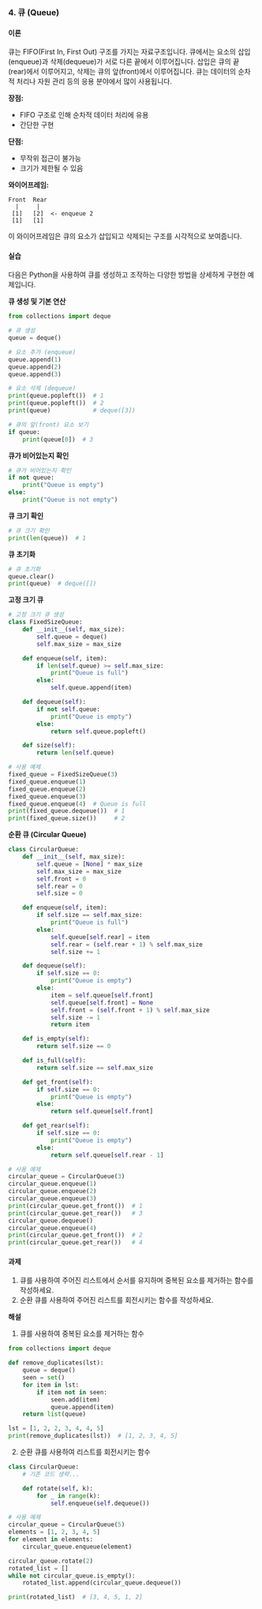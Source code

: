 ### 4. 큐 (Queue)

#### 이론

큐는 FIFO(First In, First Out) 구조를 가지는 자료구조입니다. 큐에서는 요소의 삽입(enqueue)과 삭제(dequeue)가 서로 다른 끝에서 이루어집니다. 삽입은 큐의 끝(rear)에서 이루어지고, 삭제는 큐의 앞(front)에서 이루어집니다. 큐는 데이터의 순차적 처리나 자원 관리 등의 응용 분야에서 많이 사용됩니다.

**장점:**
- FIFO 구조로 인해 순차적 데이터 처리에 유용
- 간단한 구현

**단점:**
- 무작위 접근이 불가능
- 크기가 제한될 수 있음

**와이어프레임:**

```
Front  Rear
  |     |
 [1]   [2]  <- enqueue 2
 [1]   [1]
```

이 와이어프레임은 큐의 요소가 삽입되고 삭제되는 구조를 시각적으로 보여줍니다.

#### 실습

다음은 Python을 사용하여 큐를 생성하고 조작하는 다양한 방법을 상세하게 구현한 예제입니다.

**큐 생성 및 기본 연산**

```python
from collections import deque

# 큐 생성
queue = deque()

# 요소 추가 (enqueue)
queue.append(1)
queue.append(2)
queue.append(3)

# 요소 삭제 (dequeue)
print(queue.popleft())  # 1
print(queue.popleft())  # 2
print(queue)            # deque([3])

# 큐의 앞(front) 요소 보기
if queue:
    print(queue[0])  # 3
```

**큐가 비어있는지 확인**

```python
# 큐가 비어있는지 확인
if not queue:
    print("Queue is empty")
else:
    print("Queue is not empty")
```

**큐 크기 확인**

```python
# 큐 크기 확인
print(len(queue))  # 1
```

**큐 초기화**

```python
# 큐 초기화
queue.clear()
print(queue)  # deque([])
```

**고정 크기 큐**

```python
# 고정 크기 큐 생성
class FixedSizeQueue:
    def __init__(self, max_size):
        self.queue = deque()
        self.max_size = max_size

    def enqueue(self, item):
        if len(self.queue) >= self.max_size:
            print("Queue is full")
        else:
            self.queue.append(item)

    def dequeue(self):
        if not self.queue:
            print("Queue is empty")
        else:
            return self.queue.popleft()

    def size(self):
        return len(self.queue)

# 사용 예제
fixed_queue = FixedSizeQueue(3)
fixed_queue.enqueue(1)
fixed_queue.enqueue(2)
fixed_queue.enqueue(3)
fixed_queue.enqueue(4)  # Queue is full
print(fixed_queue.dequeue())  # 1
print(fixed_queue.size())     # 2
```

**순환 큐 (Circular Queue)**

```python
class CircularQueue:
    def __init__(self, max_size):
        self.queue = [None] * max_size
        self.max_size = max_size
        self.front = 0
        self.rear = 0
        self.size = 0

    def enqueue(self, item):
        if self.size == self.max_size:
            print("Queue is full")
        else:
            self.queue[self.rear] = item
            self.rear = (self.rear + 1) % self.max_size
            self.size += 1

    def dequeue(self):
        if self.size == 0:
            print("Queue is empty")
        else:
            item = self.queue[self.front]
            self.queue[self.front] = None
            self.front = (self.front + 1) % self.max_size
            self.size -= 1
            return item

    def is_empty(self):
        return self.size == 0

    def is_full(self):
        return self.size == self.max_size

    def get_front(self):
        if self.size == 0:
            print("Queue is empty")
        else:
            return self.queue[self.front]

    def get_rear(self):
        if self.size == 0:
            print("Queue is empty")
        else:
            return self.queue[self.rear - 1]

# 사용 예제
circular_queue = CircularQueue(3)
circular_queue.enqueue(1)
circular_queue.enqueue(2)
circular_queue.enqueue(3)
print(circular_queue.get_front())  # 1
print(circular_queue.get_rear())   # 3
circular_queue.dequeue()
circular_queue.enqueue(4)
print(circular_queue.get_front())  # 2
print(circular_queue.get_rear())   # 4
```

#### 과제

1. 큐를 사용하여 주어진 리스트에서 순서를 유지하며 중복된 요소를 제거하는 함수를 작성하세요.
2. 순환 큐를 사용하여 주어진 리스트를 회전시키는 함수를 작성하세요.

**해설**

1. 큐를 사용하여 중복된 요소를 제거하는 함수

```python
from collections import deque

def remove_duplicates(lst):
    queue = deque()
    seen = set()
    for item in lst:
        if item not in seen:
            seen.add(item)
            queue.append(item)
    return list(queue)

lst = [1, 2, 2, 3, 4, 4, 5]
print(remove_duplicates(lst))  # [1, 2, 3, 4, 5]
```

2. 순환 큐를 사용하여 리스트를 회전시키는 함수

```python
class CircularQueue:
    # 기존 코드 생략...

    def rotate(self, k):
        for _ in range(k):
            self.enqueue(self.dequeue())

# 사용 예제
circular_queue = CircularQueue(5)
elements = [1, 2, 3, 4, 5]
for element in elements:
    circular_queue.enqueue(element)

circular_queue.rotate(2)
rotated_list = []
while not circular_queue.is_empty():
    rotated_list.append(circular_queue.dequeue())

print(rotated_list)  # [3, 4, 5, 1, 2]
```
